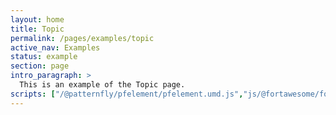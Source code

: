 ```yaml
---
layout: home
title: Topic
permalink: /pages/examples/topic
active_nav: Examples
status: example
section: page
intro_paragraph: >
  This is an example of the Topic page.
scripts: ["/@patternfly/pfelement/pfelement.umd.js","js/@fortawesome/fontawesome-svg-core/index.js","js/@fortawesome/pro-solid-svg-icons/index.js", "js/@rhd/dp-alert.js"]
---
```

